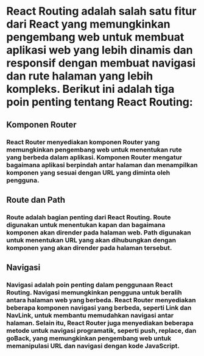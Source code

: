 # React Routing adalah salah satu fitur dari React yang memungkinkan pengembang web untuk membuat aplikasi web yang lebih dinamis dan responsif dengan membuat navigasi dan rute halaman yang lebih kompleks. Berikut ini adalah tiga poin penting tentang React Routing:

## Komponen Router
### React Router menyediakan komponen Router yang memungkinkan pengembang web untuk menentukan rute yang berbeda dalam aplikasi. Komponen Router mengatur bagaimana aplikasi berpindah antar halaman dan menampilkan komponen yang sesuai dengan URL yang diminta oleh pengguna.

## Route dan Path
### Route adalah bagian penting dari React Routing. Route digunakan untuk menentukan kapan dan bagaimana komponen akan dirender pada halaman web. Path digunakan untuk menentukan URL yang akan dihubungkan dengan komponen yang akan dirender pada halaman tersebut.

## Navigasi
### Navigasi adalah poin penting dalam penggunaan React Routing. Navigasi memungkinkan pengguna untuk beralih antara halaman web yang berbeda. React Router menyediakan beberapa komponen navigasi yang berbeda, seperti Link dan NavLink, untuk membantu memudahkan navigasi antar halaman. Selain itu, React Router juga menyediakan beberapa metode untuk navigasi programatik, seperti push, replace, dan goBack, yang memungkinkan pengembang web untuk memanipulasi URL dan navigasi dengan kode JavaScript.